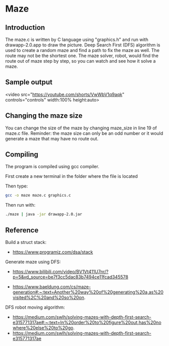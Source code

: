 # Maze

## Introduction

The maze.c is written by C language using "graphics.h" and run with drawapp-2.0.app to draw the picture. Deep Search First (DFS) algorithm is used to create a random maze and find a path to fix the maze as well. The route may not be the shortest one. The maze solver, robot, would find the route out of maze step by step, so you can watch and see how it solve a maze.

## Sample output

<video src="https://youtube.com/shorts/VwWbV1q9aqk" controls="controls" width:100% height:auto></video>

## Changing the maze size

You can change the size of the maze by changing maze_size in line 19 of maze.c file. Reminder: the maze size can only be an odd number or it would generate a maze that may have no route out.

## Compiling

The program is compiled using gcc compiler.

First create a new terminal in the folder where the file is located

Then type:

```bash
gcc -o maze maze.c graphics.c 
```

Then run with:

```bash
./maze | java -jar drawapp-2.0.jar
```

## Reference

Build a struct stack:

+  https://www.programiz.com/dsa/stack

Generate maze using DFS:

+ https://www.bilibili.com/video/BV1Vt411U7nr/?p=5&vd_source=be7f3cc5dac83b7494ce11fcad345578

+ https://www.baeldung.com/cs/maze-generation#:~:text=Another%20way%20of%20generating%20a,as%20visited%2C%20and%20so%20on.

DFS robot moving algorithm:

+  https://medium.com/swlh/solving-mazes-with-depth-first-search-e315771317ae#:~:text=In%20order%20to%20figure%20out,has%20nowhere%20else%20to%20go. 
+ https://medium.com/swlh/solving-mazes-with-depth-first-search-e315771317ae